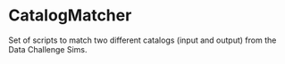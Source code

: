 # CatalogMatcher
Set of scripts to match two different catalogs (input and output) from the Data Challenge Sims.

